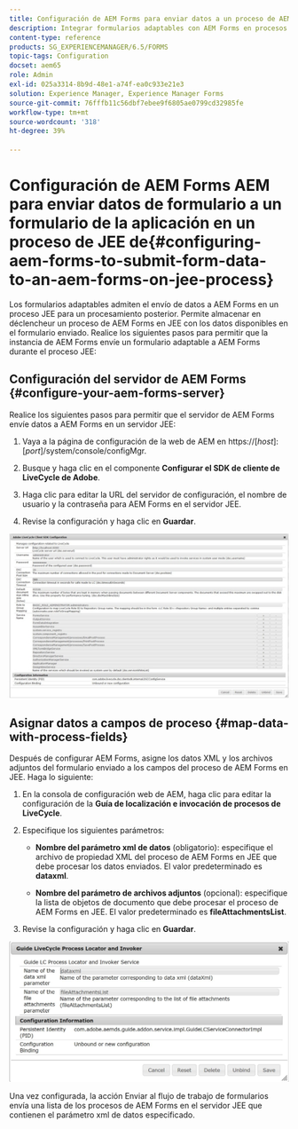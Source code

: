 ```yaml
---
title: Configuración de AEM Forms para enviar datos a un proceso de AEM Forms en JEE
description: Integrar formularios adaptables con AEM Forms en procesos JEE para procesar datos de formulario.
content-type: reference
products: SG_EXPERIENCEMANAGER/6.5/FORMS
topic-tags: Configuration
docset: aem65
role: Admin
exl-id: 025a3314-8b9d-48e1-a74f-ea0c933e21e3
solution: Experience Manager, Experience Manager Forms
source-git-commit: 76fffb11c56dbf7ebee9f6805ae0799cd32985fe
workflow-type: tm+mt
source-wordcount: '318'
ht-degree: 39%

---
```


# Configuración de AEM Forms AEM para enviar datos de formulario a un formulario de la aplicación en un proceso de JEE de{#configuring-aem-forms-to-submit-form-data-to-an-aem-forms-on-jee-process}

Los formularios adaptables admiten el envío de datos a AEM Forms en un proceso JEE para un procesamiento posterior. Permite almacenar en déclencheur un proceso de AEM Forms en JEE con los datos disponibles en el formulario enviado. Realice los siguientes pasos para permitir que la instancia de AEM Forms envíe un formulario adaptable a AEM Forms durante el proceso JEE:

## Configuración del servidor de AEM Forms {#configure-your-aem-forms-server}

Realice los siguientes pasos para permitir que el servidor de AEM Forms envíe datos a AEM Forms en un servidor JEE:

1. Vaya a la página de configuración de la web de AEM en https://[*host*]:[*port*]/system/console/configMgr.

1. Busque y haga clic en el componente **Configurar el SDK de cliente de LiveCycle de Adobe**.
1. Haga clic para editar la URL del servidor de configuración, el nombre de usuario y la contraseña para AEM Forms en el servidor JEE.
1. Revise la configuración y haga clic en **Guardar**.

![Configurar el SDK de cliente de LiveCycle de Adobe](assets/clientsdkconfiguration.jpg)

## Asignar datos a campos de proceso {#map-data-with-process-fields}

Después de configurar AEM Forms, asigne los datos XML y los archivos adjuntos del formulario enviado a los campos del proceso de AEM Forms en JEE. Haga lo siguiente:

1. En la consola de configuración web de AEM, haga clic para editar la configuración de la **Guía de localización e invocación de procesos de LiveCycle**.
1. Especifique los siguientes parámetros:

   * **Nombre del parámetro xml de datos** (obligatorio): especifique el archivo de propiedad XML del proceso de AEM Forms en JEE que debe procesar los datos enviados. El valor predeterminado es **dataxml**.

   * **Nombre del parámetro de archivos adjuntos** (opcional): especifique la lista de objetos de documento que debe procesar el proceso de AEM Forms en JEE. El valor predeterminado es **fileAttachmentsList**.

1. Revise la configuración y haga clic en **Guardar**.

![Guía de localización e invocación de procesos de LiveCycle](assets/test3.jpg)

Una vez configurada, la acción Enviar al flujo de trabajo de formularios envía una lista de los procesos de AEM Forms en el servidor JEE que contienen el parámetro xml de datos especificado.
